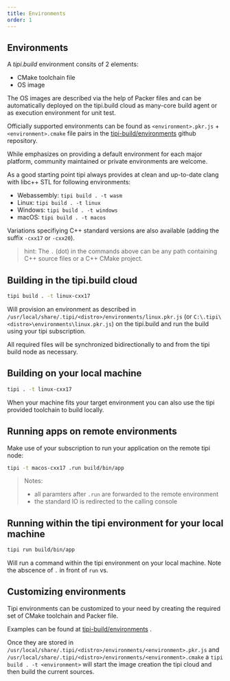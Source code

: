 ```yaml
---
title: Environments
order: 1
---
```


## Environments

A _tipi.build_ environment consits of 2 elements:

- CMake toolchain file
- OS image

The OS images are described via the help of Packer files and can be automatically deployed on the tipi.build cloud as many-core build agent or as execution environment for unit test.

Officially supported environments can be found as `<environment>.pkr.js` + `<environment>.cmake` file pairs in the [tipi-build/environments](https://github.com/tipi-build/environments) github repository.

While emphasizes on providing a default environment for each major platform, community maintained or private environments are welcome.

As a good starting point tipi always provides at clean and up-to-date clang with libc++ STL for following environments:

- Webassembly: `tipi build . -t wasm`
- Linux:  `tipi build . -t linux`
- Windows: `tipi build . -t windows`
- macOS: `tipi build . -t macos`

Variations specifiying C++ standard versions are also available (adding the suffix `-cxx17` or `-cxx20`).

> hint: The `.` (dot) in the commands above can be any path containing C++ source files or a C++ CMake project.

## Building in the tipi.build cloud

```bash
tipi build . -t linux-cxx17 
```

Will provision an environment as described in `/usr/local/share/.tipi/<distro>/environments/linux.pkr.js` (or `C:\.tipi\<distro>\environments\linux.pkr.js`) on the tipi.build and run the build using your tipi subscription.

All required files will be synchronized bidirectionally to and from the tipi build node as necessary.

## Building on your local machine

```bash
tipi . -t linux-cxx17
```

When your machine fits your target environment you can also use the tipi provided toolchain to build locally.

## Running apps on remote environments

Make use of your subscription to run your application on the remote tipi node:

```bash
tipi -t macos-cxx17 .run build/bin/app
```

> Notes:
>
> - all paramters after `.run` are forwarded to the remote environment
> - the standard IO is redirected to the calling console

## Running within the tipi environment for your local machine

```bash
tipi run build/bin/app
```

Will run a command within the tipi environment on your local machine. Note the abscence of `.` in front of `run` vs.

## Customizing environments

Tipi environments can be customized to your need by creating the required set of CMake toolchain and Packer file.

Examples can be found at [tipi-build/environments](https://github.com/tipi-build/environments) .

Once they are stored in `/usr/local/share/.tipi/<distro>/environments/<environment>.pkr.js` and `/usr/local/share/.tipi/<distro>/environments/<environment>.cmake` a `tipi build . -t <environment>` will start the image creation the tipi cloud and then build the current sources.

[^1]: to have an environment definition currated, please submit a pull request to [tipi-build/environments](https://github.com/tipi-build/environments) on Github. Tipi will then take care of having the images maintained and deployment ready at all time.
